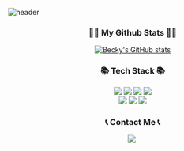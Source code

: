 ![header](https://capsule-render.vercel.app/api?type=waving&color=gradient&height=300&section=header&text=Hi!%20I'm%20Becky!&fontSize=90&animation=fadeIn)


<h3 align="center">👩‍💻 My Github Stats 👩‍💻</h3>
<div align="center">

[![Becky's GitHub stats](https://github-readme-stats.vercel.app/api?username=Becky-Kwon&hide_title=true&show_icons=true&include_all_commits=true&disable_animations=true&theme=vue)](https://github.com/Becky-Kwon/github-readme-stats)
</div>

<h3 align="center">📚 Tech Stack 📚</h3>

<p align="center">
  <img src="https://img.shields.io/badge/python-3670A0?style=for-the-badge&logo=python&logoColor=ffdd54">
  <img src="https://img.shields.io/badge/R-276DC3?style=for-the-badge&logo=R&logoColor=white">
  <img src="https://img.shields.io/badge/c-%2300599C.svg?style=for-the-badge&logo=c&logoColor=white">
  <img src="https://img.shields.io/badge/java-%23ED8B00.svg?style=for-the-badge&logo=java&logoColor=white">
  <br>
  <img src="https://img.shields.io/badge/html5-%23E34F26.svg?style=for-the-badge&logo=html5&logoColor=white">
  <img src="https://img.shields.io/badge/css3-%231572B6.svg?style=for-the-badge&logo=css3&logoColor=white">
  <img src="https://img.shields.io/badge/django-%23092E20.svg?style=for-the-badge&logo=django&logoColor=white">
</p>

<h3 align="center">📞 Contact Me 📞</h3>
<p align="center">
  <a href="www.linkedin.com/in/becky-kwon-7467631a6"><img src="https://img.shields.io/badge/-LinkedIn-blue?style=flat-square&logo=Linkedin&logoColor=white&link=https://www.linkedin.com/in/becky-kwon-7467631a6"/></a>&nbsp

<!--
**Becky-Kwon/Becky-Kwon** is a ✨ _special_ ✨ repository because its `README.md` (this file) appears on your GitHub profile.

Here are some ideas to get you started:

- 🔭 I’m currently working on ...
- 🌱 I’m currently learning ...
- 👯 I’m looking to collaborate on ...
- 🤔 I’m looking for help with ...
- 💬 Ask me about ...
- 📫 How to reach me: ...
- 😄 Pronouns: ...
- ⚡ Fun fact: ...
-->
